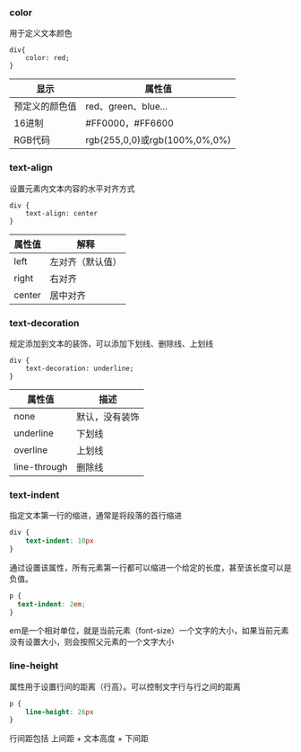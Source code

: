 ### color

用于定义文本颜色

```
div{
	color: red;
}
```

| 显示           | 属性值                        |
| -------------- | ----------------------------- |
| 预定义的颜色值 | red、green、blue...           |
| 16进制         | #FF0000，#FF6600              |
| RGB代码        | rgb(255,0,0)或rgb(100%,0%,0%) |



### text-align

设置元素内文本内容的水平对齐方式

```
div {
	text-align: center
}
```

| 属性值 | 解释             |
| ------ | ---------------- |
| left   | 左对齐（默认值） |
| right  | 右对齐           |
| center | 居中对齐         |



### text-decoration

规定添加到文本的装饰，可以添加下划线、删除线、上划线

```
div {
	text-decoration: underline;
}
```

| 属性值       | 描述           |
| ------------ | -------------- |
| none         | 默认，没有装饰 |
| underline    | 下划线         |
| overline     | 上划线         |
| line-through | 删除线         |



### text-indent

指定文本第一行的缩进，通常是将段落的首行缩进

```css
div {
	text-indent: 10px
}
```

通过设置该属性，所有元素第一行都可以缩进一个给定的长度，甚至该长度可以是负值。

```css
p {
  text-indent: 2em;
}
```

em是一个相对单位，就是当前元素（font-size）一个文字的大小，如果当前元素没有设置大小，则会按照父元素的一个文字大小



### line-height

属性用于设置行间的距离（行高）。可以控制文字行与行之间的距离

```css
p {
	line-height: 26px
}
```

行间距包括  上间距 + 文本高度 + 下间距











